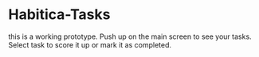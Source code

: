 # Habitica-Tasks

this is a working prototype.
Push up on the main screen to see your tasks.
Select task to score it up or mark it as completed.
